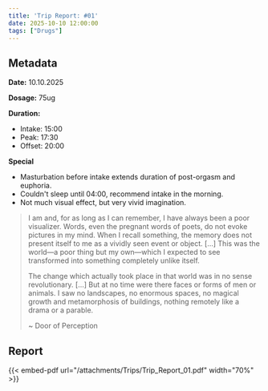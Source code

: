 ```yaml
---
title: 'Trip Report: #01'
date: 2025-10-10 12:00:00
tags: ["Drugs"]
---
```


## Metadata

**Date:** 10.10.2025

**Dosage:** 75ug

**Duration:**
- Intake: 15:00
- Peak: 17:30
- Offset: 20:00

**Special**
- Masturbation before intake extends duration of post-orgasm and euphoria.
- Couldn't sleep until 04:00, recommend intake in the morning.
- Not much visual effect, but very vivid imagination.

>  I am and, for as long as I can remember, I have always been a poor visualizer.
> Words, even the pregnant words of poets, do not evoke pictures in my mind.
> When I recall something, the memory does not present itself to me as a vividly seen event or
> object. [...]
> This was the world—a poor thing but my own—which I expected to see transformed into
something completely unlike itself.
>
> The change which actually took place in that world was in no sense revolutionary. [...] But at no time were there faces or forms of men or animals. I saw no landscapes, no enormous spaces, no magical growth and metamorphosis of buildings, nothing remotely like a drama or a parable.
>
> ~ Door of Perception

## Report

{{< embed-pdf url="/attachments/Trips/Trip_Report_01.pdf" width="70%" >}}
